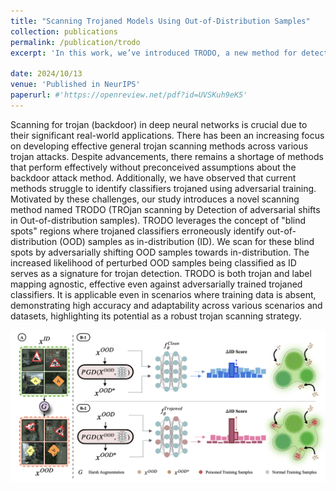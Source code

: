 ```yaml
---
title: "Scanning Trojaned Models Using Out-of-Distribution Samples"
collection: publications
permalink: /publication/trodo
excerpt: 'In this work, we’ve introduced TRODO, a new method for detecting backdoor attacks in deep neural networks. TRODO identifies trojans by adversarially shifting out-of-distribution (OOD) samples toward in-distribution (ID) and detecting when classifiers mistakenly classify them as ID. This approach is effective even without training data and works against adversarially trained trojaned classifiers, making it adaptable across different scenarios and datasets.'

date: 2024/10/13
venue: 'Published in NeurIPS'
paperurl: #'https://openreview.net/pdf?id=UVSKuh9eK5'
---
```

Scanning for trojan (backdoor) in deep neural networks is crucial due to their significant real-world applications. There has been an increasing focus on developing effective general trojan scanning methods across various trojan attacks. Despite advancements, there remains a shortage of methods that perform effectively without preconceived assumptions about the backdoor attack method. Additionally, we have observed that current methods struggle to identify classifiers trojaned using adversarial training. Motivated by these challenges, our study introduces a novel scanning method named TRODO (TROjan scanning by Detection of adversarial shifts in Out-of-distribution samples). TRODO leverages the concept of "blind spots" regions where trojaned classifiers erroneously identify out-of-distribution
(OOD) samples as in-distribution (ID). We scan for these blind spots by adversarially shifting OOD samples towards in-distribution. The increased likelihood
of perturbed OOD samples being classified as ID serves as a signature for trojan detection. TRODO is both trojan and label mapping agnostic, effective even
against adversarially trained trojaned classifiers. It is applicable even in scenarios where training data is absent, demonstrating high accuracy and adaptability across various scenarios and datasets, highlighting its potential as a robust trojan scanning strategy.

![Main figure of the paper](../images/trodo.png)
<!-- [Download paper here]([http://academicpages.github.io/files/paper1.pdf](https://openreview.net/pdf?id=UVSKuh9eK5)) -->

